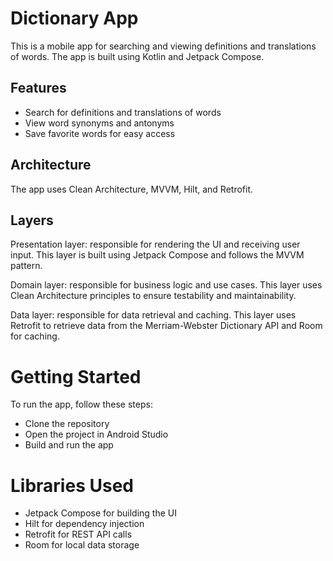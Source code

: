 # Dictionary App

This is a mobile app for searching and viewing definitions and translations of words. The app is built using Kotlin and Jetpack Compose.

## Features

- Search for definitions and translations of words
- View word synonyms and antonyms
- Save favorite words for easy access

## Architecture

The app uses Clean Architecture, MVVM, Hilt, and Retrofit.

## Layers
Presentation layer: responsible for rendering the UI and receiving user input. This layer is built using Jetpack Compose and follows the MVVM pattern.

Domain layer: responsible for business logic and use cases. This layer uses Clean Architecture principles to ensure testability and maintainability.

Data layer: responsible for data retrieval and caching. This layer uses Retrofit to retrieve data from the Merriam-Webster Dictionary API and Room for caching.

# Getting Started

To run the app, follow these steps:

- Clone the repository
- Open the project in Android Studio
- Build and run the app

# Libraries Used

- Jetpack Compose for building the UI
- Hilt for dependency injection
- Retrofit for REST API calls
- Room for local data storage
